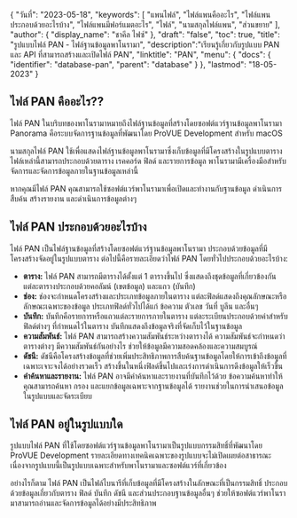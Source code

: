 {
"วันที่": "2023-05-18",
  "keywords": [
"แพนไฟล์",
"ไฟล์แพนคืออะไร",
"ไฟล์แพนประกอบด้วยอะไรบ้าง",
"ไฟล์แพนมีฟอร์แมตอะไร",
"ไฟล์",
"นามสกุลไฟล์แพน",
"ส่วนขยาย"
],
  "author": {
"display_name": "ชาคีล ไฟซ์"
},
"draft": "false",
"toc": true,
"title": "รูปแบบไฟล์ PAN - ไฟล์ฐานข้อมูลพาโนรามา",
  "description":"เรียนรู้เกี่ยวกับรูปแบบ PAN และ API ที่สามารถสร้างและเปิดไฟล์ PAN",
  "linktitle": "PAN",
  "menu": {
    "docs": {
      "identifier": "database-pan",
      "parent": "database"
}
},
"lastmod": "18-05-2023"
}

## ไฟล์ PAN คืออะไร??

ไฟล์ PAN ในบริบทของพาโนรามาหมายถึงไฟล์ฐานข้อมูลที่สร้างโดยซอฟต์แวร์ฐานข้อมูลพาโนรามา Panorama คือระบบจัดการฐานข้อมูลที่พัฒนาโดย ProVUE Development สำหรับ macOS

นามสกุลไฟล์ PAN ใช้เพื่อแสดงไฟล์ฐานข้อมูลพาโนรามาซึ่งเก็บข้อมูลที่มีโครงสร้างในรูปแบบตาราง ไฟล์เหล่านี้สามารถประกอบด้วยตาราง เรคคอร์ด ฟิลด์ และรายการข้อมูล พาโนรามามีเครื่องมือสำหรับจัดการและจัดการข้อมูลภายในฐานข้อมูลเหล่านี้

หากคุณมีไฟล์ PAN คุณสามารถใช้ซอฟต์แวร์พาโนรามาเพื่อเปิดและทำงานกับฐานข้อมูล ดำเนินการสืบค้น สร้างรายงาน และดำเนินการข้อมูลต่างๆ

## ไฟล์ PAN ประกอบด้วยอะไรบ้าง

ไฟล์ PAN เป็นไฟล์ฐานข้อมูลที่สร้างโดยซอฟต์แวร์ฐานข้อมูลพาโนรามา ประกอบด้วยข้อมูลที่มีโครงสร้างจัดอยู่ในรูปแบบตาราง ต่อไปนี้คือรายละเอียดว่าไฟล์ PAN โดยทั่วไปประกอบด้วยอะไรบ้าง:

- **ตาราง:** ไฟล์ PAN สามารถมีตารางได้ตั้งแต่ 1 ตารางขึ้นไป ซึ่งแสดงถึงชุดข้อมูลที่เกี่ยวข้องกัน แต่ละตารางประกอบด้วยคอลัมน์ (เขตข้อมูล) และแถว (บันทึก)
- **ช่อง:** ช่องจะกำหนดโครงสร้างและประเภทข้อมูลภายในตาราง แต่ละฟิลด์แสดงถึงคุณลักษณะหรือลักษณะเฉพาะของข้อมูล ประเภทฟิลด์ทั่วไปได้แก่ ข้อความ ตัวเลข วันที่ บูลีน และอื่นๆ
- **บันทึก:** บันทึกคือรายการหรือแถวแต่ละรายการภายในตาราง แต่ละระเบียนประกอบด้วยค่าสำหรับฟิลด์ต่างๆ ที่กำหนดไว้ในตาราง บันทึกแสดงถึงข้อมูลจริงที่จัดเก็บไว้ในฐานข้อมูล
- **ความสัมพันธ์:** ไฟล์ PAN สามารถสร้างความสัมพันธ์ระหว่างตารางได้ ความสัมพันธ์จะกำหนดว่าตารางต่างๆ มีความสัมพันธ์กันอย่างไร ช่วยให้ข้อมูลมีความสอดคล้องและความสมบูรณ์
- **ดัชนี:** ดัชนีคือโครงสร้างข้อมูลที่ช่วยเพิ่มประสิทธิภาพการสืบค้นฐานข้อมูลโดยให้การเข้าถึงข้อมูลที่เฉพาะเจาะจงได้อย่างรวดเร็ว สร้างขึ้นในหนึ่งฟิลด์ขึ้นไปและเร่งการดำเนินการดึงข้อมูลให้เร็วขึ้น
- **คำค้นหาและรายงาน:** ไฟล์ PAN อาจมีคำค้นหาและรายงานที่บันทึกไว้ด้วย ข้อความค้นหาทำให้คุณสามารถค้นหา กรอง และแยกข้อมูลเฉพาะจากฐานข้อมูลได้ รายงานช่วยในการนำเสนอข้อมูลในรูปแบบและจัดระเบียบ

## ไฟล์ PAN อยู่ในรูปแบบใด

รูปแบบไฟล์ PAN ที่ใช้โดยซอฟต์แวร์ฐานข้อมูลพาโนรามาเป็นรูปแบบกรรมสิทธิ์ที่พัฒนาโดย ProVUE Development รายละเอียดทางเทคนิคเฉพาะของรูปแบบจะไม่เปิดเผยต่อสาธารณะ เนื่องจากรูปแบบนี้เป็นรูปแบบเฉพาะสำหรับพาโนรามาและซอฟต์แวร์ที่เกี่ยวข้อง

อย่างไรก็ตาม ไฟล์ PAN เป็นไฟล์ไบนารีที่เก็บข้อมูลที่มีโครงสร้างในลักษณะที่เป็นกรรมสิทธิ์ ประกอบด้วยข้อมูลเกี่ยวกับตาราง ฟิลด์ บันทึก ดัชนี และส่วนประกอบฐานข้อมูลอื่นๆ ช่วยให้ซอฟต์แวร์พาโนรามาสามารถอ่านและจัดการข้อมูลได้อย่างมีประสิทธิภาพ

